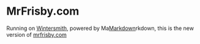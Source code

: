 # MrFrisby.com

Running on [Wintersmith](http://jnordberg.github.com/wintersmith/), powered by Ma[Markdown](http://daringfireball.net/projects/markdown/)rkdown, this is the new version of [mrfrisby.com](http://mrfrisby.com)



